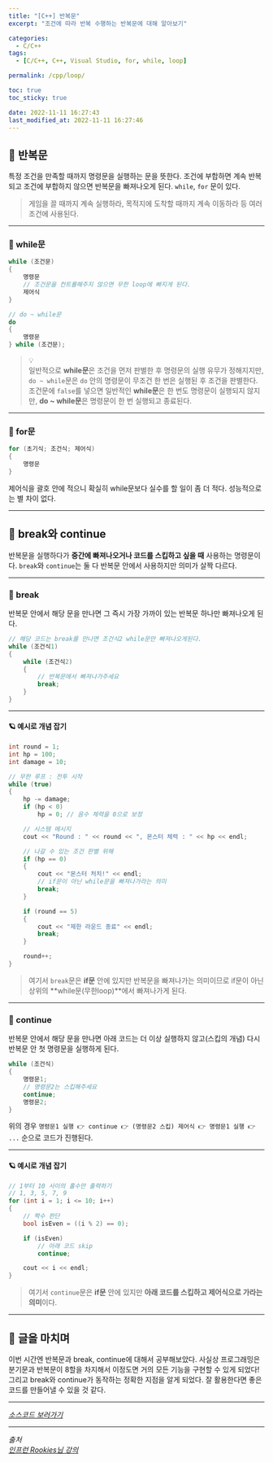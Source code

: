 ```yaml
---
title: "[C++] 반복문"
excerpt: "조건에 따라 반복 수행하는 반복문에 대해 알아보기"

categories:
  - C/C++
tags:
  - [C/C++, C++, Visual Studio, for, while, loop]

permalink: /cpp/loop/

toc: true
toc_sticky: true

date: 2022-11-11 16:27:43
last_modified_at: 2022-11-11 16:27:46
---
```


## 👻 반복문
특정 조건을 만족할 때까지 명령문을 실행하는 문을 뜻한다. 조건에 부합하면 계속 반복되고 조건에 부합하지 않으면 반복문을 빠져나오게 된다. ``` while ```, ``` for ``` 문이 있다.

> 게임을 끌 때까지 계속 실행하라, 목적지에 도착할 때까지 계속 이동하라 등 여러 조건에 사용된다.

***

### 🌱 while문
```c++
while (조건문)
{
    명령문
    // 조건문을 컨트롤해주지 않으면 무한 loop에 빠지게 된다.
    제어식
}

// do ~ while문
do
{
    명령문
} while (조건문);
```

> 💡   
일반적으로 **while문**은 조건을 먼저 판별한 후 명령문의 실행 유무가 정해지지만, ``` do ~ while ```문은 ``` do ``` 안의 명령문이 무조건 한 번은 실행된 후 조건을 판별한다.   
조건문에 ``` false ```를 넣으면 일반적인 **while문**은 한 번도 명령문이 실행되지 않지만, **do ~ while문**은 명령문이 한 번 실행되고 종료된다.

***

### 🌱 for문
```c++
for (초기식; 조건식; 제어식)
{
    명령문
}
```

제어식을 괄호 안에 적으니 확실히 while문보다 실수를 할 일이 좀 더 적다. 성능적으로는 별 차이 없다.

***

## 👻 break와 continue
반복문을 실행하다가 **중간에 빠져나오거나 코드를 스킵하고 싶을 때** 사용하는 명령문이다. ``` break ```와 ``` continue ```는 둘 다 반복문 안에서 사용하지만 의미가 살짝 다르다.

***

### 🌱 break
반복문 안에서 해당 문을 만나면 그 즉시 가장 가까이 있는 반복문 하나만 빠져나오게 된다.

```c++
// 해당 코드는 break를 만나면 조건식2 while문만 빠져나오게된다.
while (조건식1)
{
    while (조건식2)
    {
        // 반복문에서 빠져나가주세요
        break;
    }
}
```

***

#### 🪐 예시로 개념 잡기
```c++
int round = 1;
int hp = 100;
int damage = 10;

// 무한 루프 : 전투 시작
while (true)
{
    hp -= damage;
    if (hp < 0)
        hp = 0;	// 음수 체력을 0으로 보정

    // 시스템 메시지
    cout << "Round : " << round << ", 몬스터 체력 : " << hp << endl;

    // 나갈 수 있는 조건 판별 위해
    if (hp == 0)
    {
        cout << "몬스터 처치!" << endl;
        // if문이 아닌 while문을 빠져나가라는 의미
        break;
    }

    if (round == 5)
    {
        cout << "제한 라운드 종료" << endl;
        break;
    }

    round++;
}
```

> 여기서 ``` break ```문은 **if문** 안에 있지만 반복문을 빠져나가는 의미이므로 if문이 아닌 상위의 **while문(무한loop)**에서 빠져나가게 된다.

***

### 🌱 continue
반복문 안에서 해당 문을 만나면 아래 코드는 더 이상 실행하지 않고(스킵의 개념) 다시 반복문 안 첫 명령문을 실행하게 된다.

```c++
while (조건식)
{
    명령문1;
    // 명령문2는 스킵해주세요
    continue;
    명령문2;
}
```

위의 경우 ``` 명령문1 실행 👉 continue 👉 (명령문2 스킵) 제어식 👉 명령문1 실행 👉 ... ``` 순으로 코드가 진행된다.

***

#### 🪐 예시로 개념 잡기
```c++
// 1부터 10 사이의 홀수만 출력하기
// 1, 3, 5, 7, 9
for (int i = 1; i <= 10; i++)
{
    // 짝수 판단
    bool isEven = ((i % 2) == 0);

    if (isEven)
        // 아래 코드 skip
        continue;

    cout << i << endl;
}
```

> 여기서 ``` continue ```문은 **if문** 안에 있지만 **아래 코드를 스킵하고 제어식으로 가라는 의미**이다.

***

## 👻 글을 마치며
이번 시간엔 반복문과 break, continue에 대해서 공부해보았다. 사실상 프로그래밍은 분기문과 반복문이 8할을 차지해서 이정도면 거의 모든 기능을 구현할 수 있게 되었다! 그리고 break와 continue가 동작하는 정확한 지점을 알게 되었다. 잘 활용한다면 좋은 코드를 만들어낼 수 있을 것 같다.

***

_[소스코드 보러가기](https://github.com/choi-dan-di/study_cpp/tree/main/flow-control/loop)_

***

_출처_   
_[인프런 Rookies님 강의](https://inf.run/bje8)_   